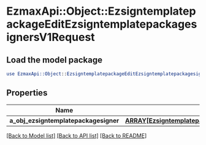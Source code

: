 # EzmaxApi::Object::EzsigntemplatepackageEditEzsigntemplatepackagesignersV1Request

## Load the model package
```perl
use EzmaxApi::Object::EzsigntemplatepackageEditEzsigntemplatepackagesignersV1Request;
```

## Properties
Name | Type | Description | Notes
------------ | ------------- | ------------- | -------------
**a_obj_ezsigntemplatepackagesigner** | [**ARRAY[EzsigntemplatepackagesignerRequestCompound]**](EzsigntemplatepackagesignerRequestCompound.md) |  | 

[[Back to Model list]](../README.md#documentation-for-models) [[Back to API list]](../README.md#documentation-for-api-endpoints) [[Back to README]](../README.md)


